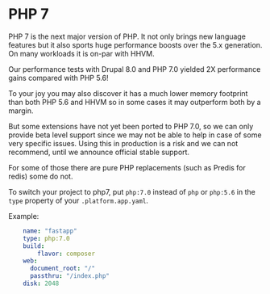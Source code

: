 # PHP 7

PHP 7 is the next major version of PHP. It not only brings new language features
but it also sports huge performance boosts over the 5.x generation. On many
workloads it is on-par with HHVM. 

Our performance tests with Drupal 8.0 and PHP 7.0 yielded 2X performance gains
compared with PHP 5.6!

To your joy you may also discover it has a much lower memory footprint than
both PHP 5.6 and HHVM so in some cases it may outperform both by a margin.

But some extensions have not yet been ported to PHP 7.0, so we can only provide beta level support since we may not be able to help in case of some very specific issues. Using this in production is a risk and we can not recommend, until we announce official stable support.

For some of those there are pure PHP replacements (such as Predis for redis) 
some do not.

To switch your project to php7, put `php:7.0` instead of `php` or `php:5.6` in 
the `type` property of your `.platform.app.yaml`.

Example:

```yaml
    name: "fastapp"
    type: php:7.0
    build:
        flavor: composer
    web:
      document_root: "/"
      passthru: "/index.php"
    disk: 2048
```
